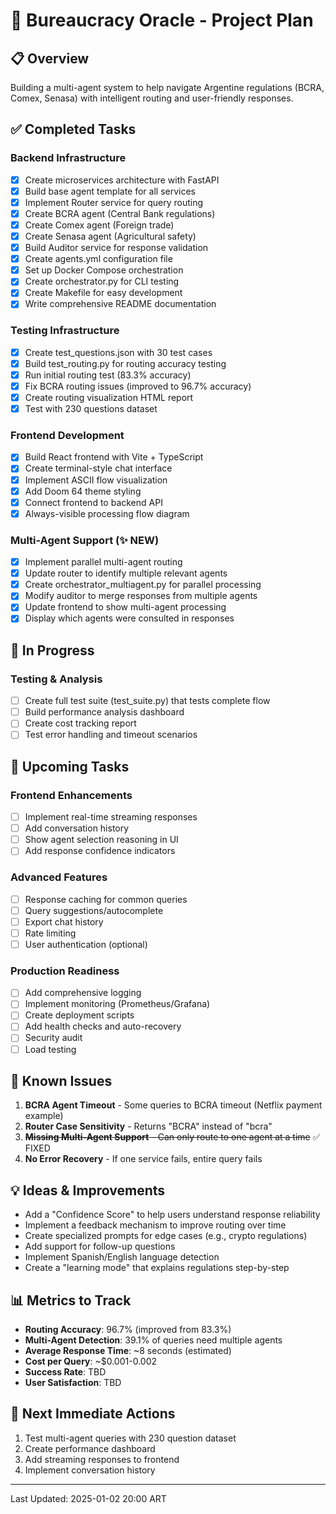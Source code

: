 # 🎯 Bureaucracy Oracle - Project Plan

## 📋 Overview
Building a multi-agent system to help navigate Argentine regulations (BCRA, Comex, Senasa) with intelligent routing and user-friendly responses.

## ✅ Completed Tasks

### Backend Infrastructure
- [x] Create microservices architecture with FastAPI
- [x] Build base agent template for all services
- [x] Implement Router service for query routing
- [x] Create BCRA agent (Central Bank regulations)
- [x] Create Comex agent (Foreign trade)
- [x] Create Senasa agent (Agricultural safety)
- [x] Build Auditor service for response validation
- [x] Create agents.yml configuration file
- [x] Set up Docker Compose orchestration
- [x] Create orchestrator.py for CLI testing
- [x] Create Makefile for easy development
- [x] Write comprehensive README documentation

### Testing Infrastructure
- [x] Create test_questions.json with 30 test cases
- [x] Build test_routing.py for routing accuracy testing
- [x] Run initial routing test (83.3% accuracy)
- [x] Fix BCRA routing issues (improved to 96.7% accuracy)
- [x] Create routing visualization HTML report
- [x] Test with 230 questions dataset

### Frontend Development
- [x] Build React frontend with Vite + TypeScript
- [x] Create terminal-style chat interface
- [x] Implement ASCII flow visualization
- [x] Add Doom 64 theme styling
- [x] Connect frontend to backend API
- [x] Always-visible processing flow diagram

### Multi-Agent Support (✨ NEW)
- [x] Implement parallel multi-agent routing
- [x] Update router to identify multiple relevant agents
- [x] Create orchestrator_multiagent.py for parallel processing
- [x] Modify auditor to merge responses from multiple agents
- [x] Update frontend to show multi-agent processing
- [x] Display which agents were consulted in responses

## 🚧 In Progress

### Testing & Analysis
- [ ] Create full test suite (test_suite.py) that tests complete flow
- [ ] Build performance analysis dashboard
- [ ] Create cost tracking report
- [ ] Test error handling and timeout scenarios

## 📅 Upcoming Tasks

### Frontend Enhancements
- [ ] Implement real-time streaming responses
- [ ] Add conversation history
- [ ] Show agent selection reasoning in UI
- [ ] Add response confidence indicators

### Advanced Features
- [ ] Response caching for common queries
- [ ] Query suggestions/autocomplete
- [ ] Export chat history
- [ ] Rate limiting
- [ ] User authentication (optional)

### Production Readiness
- [ ] Add comprehensive logging
- [ ] Implement monitoring (Prometheus/Grafana)
- [ ] Create deployment scripts
- [ ] Add health checks and auto-recovery
- [ ] Security audit
- [ ] Load testing

## 🐛 Known Issues

1. **BCRA Agent Timeout** - Some queries to BCRA timeout (Netflix payment example)
2. **Router Case Sensitivity** - Returns "BCRA" instead of "bcra"
3. ~~**Missing Multi-Agent Support** - Can only route to one agent at a time~~ ✅ FIXED
4. **No Error Recovery** - If one service fails, entire query fails

## 💡 Ideas & Improvements

- Add a "Confidence Score" to help users understand response reliability
- Implement a feedback mechanism to improve routing over time
- Create specialized prompts for edge cases (e.g., crypto regulations)
- Add support for follow-up questions
- Implement Spanish/English language detection
- Create a "learning mode" that explains regulations step-by-step

## 📊 Metrics to Track

- **Routing Accuracy**: 96.7% (improved from 83.3%)
- **Multi-Agent Detection**: 39.1% of queries need multiple agents
- **Average Response Time**: ~8 seconds (estimated)
- **Cost per Query**: ~$0.001-0.002
- **Success Rate**: TBD
- **User Satisfaction**: TBD

## 🎯 Next Immediate Actions

1. Test multi-agent queries with 230 question dataset
2. Create performance dashboard
3. Add streaming responses to frontend
4. Implement conversation history

---

Last Updated: 2025-01-02 20:00 ART